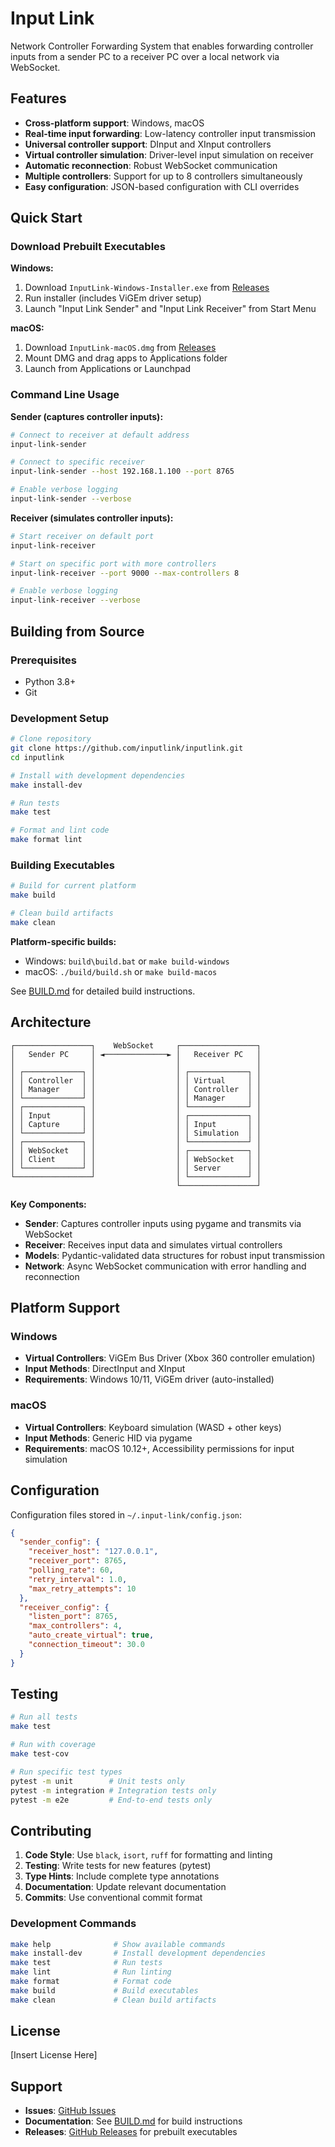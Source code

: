 # Input Link

Network Controller Forwarding System that enables forwarding controller inputs from a sender PC to a receiver PC over a local network via WebSocket.

## Features

- **Cross-platform support**: Windows, macOS
- **Real-time input forwarding**: Low-latency controller input transmission
- **Universal controller support**: DInput and XInput controllers
- **Virtual controller simulation**: Driver-level input simulation on receiver
- **Automatic reconnection**: Robust WebSocket communication
- **Multiple controllers**: Support for up to 8 controllers simultaneously
- **Easy configuration**: JSON-based configuration with CLI overrides

## Quick Start

### Download Prebuilt Executables

**Windows:**
1. Download `InputLink-Windows-Installer.exe` from [Releases](../../releases)
2. Run installer (includes ViGEm driver setup)
3. Launch "Input Link Sender" and "Input Link Receiver" from Start Menu

**macOS:**
1. Download `InputLink-macOS.dmg` from [Releases](../../releases)
2. Mount DMG and drag apps to Applications folder
3. Launch from Applications or Launchpad

### Command Line Usage

**Sender (captures controller inputs):**
```bash
# Connect to receiver at default address
input-link-sender

# Connect to specific receiver
input-link-sender --host 192.168.1.100 --port 8765

# Enable verbose logging
input-link-sender --verbose
```

**Receiver (simulates controller inputs):**
```bash
# Start receiver on default port
input-link-receiver

# Start on specific port with more controllers
input-link-receiver --port 9000 --max-controllers 8

# Enable verbose logging  
input-link-receiver --verbose
```

## Building from Source

### Prerequisites

- Python 3.8+
- Git

### Development Setup

```bash
# Clone repository
git clone https://github.com/inputlink/inputlink.git
cd inputlink

# Install with development dependencies
make install-dev

# Run tests
make test

# Format and lint code
make format lint
```

### Building Executables

```bash
# Build for current platform
make build

# Clean build artifacts
make clean
```

**Platform-specific builds:**
- Windows: `build\build.bat` or `make build-windows`
- macOS: `./build/build.sh` or `make build-macos`

See [BUILD.md](BUILD.md) for detailed build instructions.

## Architecture

```
┌─────────────────┐    WebSocket     ┌─────────────────┐
│   Sender PC     │ ◄──────────────► │   Receiver PC   │
│                 │                  │                 │
│ ┌─────────────┐ │                  │ ┌─────────────┐ │
│ │ Controller  │ │                  │ │ Virtual     │ │
│ │ Manager     │ │                  │ │ Controller  │ │
│ └─────────────┘ │                  │ │ Manager     │ │
│ ┌─────────────┐ │                  │ └─────────────┘ │
│ │ Input       │ │                  │ ┌─────────────┐ │
│ │ Capture     │ │                  │ │ Input       │ │
│ └─────────────┘ │                  │ │ Simulation  │ │
│ ┌─────────────┐ │                  │ └─────────────┘ │
│ │ WebSocket   │ │                  │ ┌─────────────┐ │
│ │ Client      │ │                  │ │ WebSocket   │ │
│ └─────────────┘ │                  │ │ Server      │ │
└─────────────────┘                  │ └─────────────┘ │
                                     └─────────────────┘
```

**Key Components:**
- **Sender**: Captures controller inputs using pygame and transmits via WebSocket
- **Receiver**: Receives input data and simulates virtual controllers
- **Models**: Pydantic-validated data structures for robust input transmission
- **Network**: Async WebSocket communication with error handling and reconnection

## Platform Support

### Windows
- **Virtual Controllers**: ViGEm Bus Driver (Xbox 360 controller emulation)
- **Input Methods**: DirectInput and XInput
- **Requirements**: Windows 10/11, ViGEm driver (auto-installed)

### macOS
- **Virtual Controllers**: Keyboard simulation (WASD + other keys)
- **Input Methods**: Generic HID via pygame
- **Requirements**: macOS 10.12+, Accessibility permissions for input simulation

## Configuration

Configuration files stored in `~/.input-link/config.json`:

```json
{
  "sender_config": {
    "receiver_host": "127.0.0.1",
    "receiver_port": 8765,
    "polling_rate": 60,
    "retry_interval": 1.0,
    "max_retry_attempts": 10
  },
  "receiver_config": {
    "listen_port": 8765,
    "max_controllers": 4,
    "auto_create_virtual": true,
    "connection_timeout": 30.0
  }
}
```

## Testing

```bash
# Run all tests
make test

# Run with coverage
make test-cov

# Run specific test types
pytest -m unit        # Unit tests only
pytest -m integration # Integration tests only
pytest -m e2e         # End-to-end tests only
```

## Contributing

1. **Code Style**: Use `black`, `isort`, `ruff` for formatting and linting
2. **Testing**: Write tests for new features (pytest)
3. **Type Hints**: Include complete type annotations
4. **Documentation**: Update relevant documentation
5. **Commits**: Use conventional commit format

### Development Commands

```bash
make help              # Show available commands
make install-dev       # Install development dependencies
make test              # Run tests
make lint              # Run linting
make format            # Format code
make build             # Build executables
make clean             # Clean build artifacts
```

## License

[Insert License Here]

## Support

- **Issues**: [GitHub Issues](../../issues)
- **Documentation**: See [BUILD.md](BUILD.md) for build instructions
- **Releases**: [GitHub Releases](../../releases) for prebuilt executables